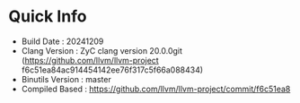 # Quick Info
* Build Date : 20241209
* Clang Version : ZyC clang version 20.0.0git (https://github.com/llvm/llvm-project f6c51ea84ac914454142ee76f317c5f66a088434)
* Binutils Version : master
* Compiled Based : https://github.com/llvm/llvm-project/commit/f6c51ea8

